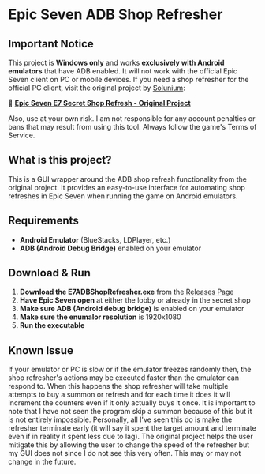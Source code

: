 # Epic Seven ADB Shop Refresher

## Important Notice

This project is **Windows only** and works **exclusively with Android emulators** that have ADB enabled. It will not work with the official Epic Seven client on PC or mobile devices. If you need a shop refresher for the official PC client, visit the original project by [Solunium](https://github.com/Solunium/Epic-Seven-E7-Secret-Shop-Refresh):

🔗 **[Epic Seven E7 Secret Shop Refresh - Original Project](https://github.com/Solunium/Epic-Seven-E7-Secret-Shop-Refresh)**

Also, use at your own risk. I am not responsible for any account penalties or bans that may result from using this tool. Always follow the game's Terms of Service.

## What is this project?

This is a GUI wrapper around the ADB shop refresh functionality from the original project. It provides an easy-to-use interface for automating shop refreshes in Epic Seven when running the game on Android emulators.

## Requirements

- **Android Emulator** (BlueStacks, LDPlayer, etc.)
- **ADB (Android Debug Bridge)** enabled on your emulator

## Download & Run

1. **Download the E7ADBShopRefresher.exe** from the [Releases Page](https://github.com/Maziliu/Epic-Seven-Auto-Shop-Refresher/releases)
2. **Have Epic Seven open** at either the lobby or already in the secret shop
3. **Make sure ADB (Android debug bridge)** is enabled on your emulator
4. **Make sure the enumalor resolution** is 1920x1080
5. **Run the executable**

## Known Issue

If your emulator or PC is slow or if the emulator freezes randomly then, the shop refresher's actions may be executed faster than the emulator can respond to. When this happens the shop refresher will take multiple attempts to buy a summon or refresh and for each time it does it will increment the counters even if it only actually buys it once. It is important to note that I have not seen the program skip a summon because of this but it is not entirely impossible. Personally, all I've seen this do is make the refresher terminate early (it will say it spent the target amount and terminate even if in reality it spent less due to lag). The original project helps the user mitigate this by allowing the user to change the speed of the refresher but my GUI does not since I do not see this very often. This may or may not change in the future.
